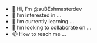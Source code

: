 - 👋 Hi, I’m @suBEshmasterdev
- 👀 I’m interested in ...
- 🌱 I’m currently learning ...
- 💞️ I’m looking to collaborate on ...
- 📫 How to reach me ...

<!---
suBEshmasterdev/suBEshmasterdev is a ✨ special ✨ repository because its `README.md` (this file) appears on your GitHub profile.
You can click the Preview link to take a look at your changes.
--->
